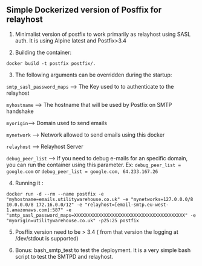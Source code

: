 ## Simple Dockerized version of Posffix for relayhost


1.  Minimalist version of postfix to work primarily as relayhost using SASL auth. It is using Alpine latest and Postfix>3.4

2. Building the container: 

`docker build -t postfix postfix/.`

3. The following arguments can be overridden during the startup:


`smtp_sasl_password_maps` -->
The Key used to to authenticate to the relayhost

`myhostname` -->
The hostname that will be used by Postfix on SMTP handshake

`myorigin`-->
Domain used to send emails

`mynetwork` -->
Network allowed to send emails using this docker

`relayhost` --> 
Relayhost Server

`debug_peer_list`  -->
If you need to debug e-mails for an specific domain, you can run the container using this parameter. Ex:
`debug_peer_list = google.com`
or
`debug_peer_list = google.com, 64.233.167.26`


4. Running it :

```
docker run -d --rm --name postfix -e "myhostname=emails.utilitywarehouse.co.uk" -e "mynetworks=127.0.0.0/8 10.0.0.0/8 172.16.0.0/12" -e "relayhost=[email-smtp.eu-west-1.amazonaws.com]:587" -e "smtp_sasl_password_maps=XXXXXXXXXXXXXXXXXXXXXXXXXXXXXXXXXXXXXXXXX" -e "myorigin=utilitywarehouse.co.uk" -p25:25 postfix 
```

5. Posffix version need to be > 3.4 ( from that version the logging at /dev/stdout is supported)

6. Bonus: bash_smtp_test to test the deployment. It is a very simple bash script to test the SMTPD and relayhost.
 
